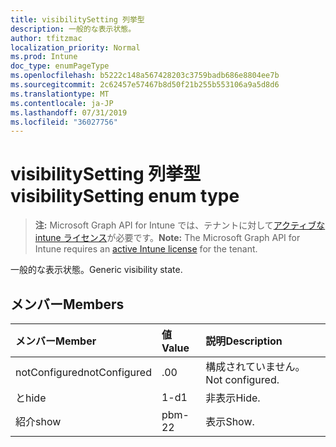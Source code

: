 ```yaml
---
title: visibilitySetting 列挙型
description: 一般的な表示状態。
author: tfitzmac
localization_priority: Normal
ms.prod: Intune
doc_type: enumPageType
ms.openlocfilehash: b5222c148a567428203c3759badb686e8804ee7b
ms.sourcegitcommit: 2c62457e57467b8d50f21b255b553106a9a5d8d6
ms.translationtype: MT
ms.contentlocale: ja-JP
ms.lasthandoff: 07/31/2019
ms.locfileid: "36027756"
---
```

# <a name="visibilitysetting-enum-type"></a><span data-ttu-id="a2ba4-103">visibilitySetting 列挙型</span><span class="sxs-lookup"><span data-stu-id="a2ba4-103">visibilitySetting enum type</span></span>

> <span data-ttu-id="a2ba4-104">**注:** Microsoft Graph API for Intune では、テナントに対して[アクティブな intune ライセンス](https://go.microsoft.com/fwlink/?linkid=839381)が必要です。</span><span class="sxs-lookup"><span data-stu-id="a2ba4-104">**Note:** The Microsoft Graph API for Intune requires an [active Intune license](https://go.microsoft.com/fwlink/?linkid=839381) for the tenant.</span></span>

<span data-ttu-id="a2ba4-105">一般的な表示状態。</span><span class="sxs-lookup"><span data-stu-id="a2ba4-105">Generic visibility state.</span></span>

## <a name="members"></a><span data-ttu-id="a2ba4-106">メンバー</span><span class="sxs-lookup"><span data-stu-id="a2ba4-106">Members</span></span>
|<span data-ttu-id="a2ba4-107">メンバー</span><span class="sxs-lookup"><span data-stu-id="a2ba4-107">Member</span></span>|<span data-ttu-id="a2ba4-108">値</span><span class="sxs-lookup"><span data-stu-id="a2ba4-108">Value</span></span>|<span data-ttu-id="a2ba4-109">説明</span><span class="sxs-lookup"><span data-stu-id="a2ba4-109">Description</span></span>|
|:---|:---|:---|
|<span data-ttu-id="a2ba4-110">notConfigured</span><span class="sxs-lookup"><span data-stu-id="a2ba4-110">notConfigured</span></span>|<span data-ttu-id="a2ba4-111">.0</span><span class="sxs-lookup"><span data-stu-id="a2ba4-111">0</span></span>|<span data-ttu-id="a2ba4-112">構成されていません。</span><span class="sxs-lookup"><span data-stu-id="a2ba4-112">Not configured.</span></span>|
|<span data-ttu-id="a2ba4-113">と</span><span class="sxs-lookup"><span data-stu-id="a2ba4-113">hide</span></span>|<span data-ttu-id="a2ba4-114">1-d</span><span class="sxs-lookup"><span data-stu-id="a2ba4-114">1</span></span>|<span data-ttu-id="a2ba4-115">非表示</span><span class="sxs-lookup"><span data-stu-id="a2ba4-115">Hide.</span></span>|
|<span data-ttu-id="a2ba4-116">紹介</span><span class="sxs-lookup"><span data-stu-id="a2ba4-116">show</span></span>|<span data-ttu-id="a2ba4-117">pbm-2</span><span class="sxs-lookup"><span data-stu-id="a2ba4-117">2</span></span>|<span data-ttu-id="a2ba4-118">表示</span><span class="sxs-lookup"><span data-stu-id="a2ba4-118">Show.</span></span>|



